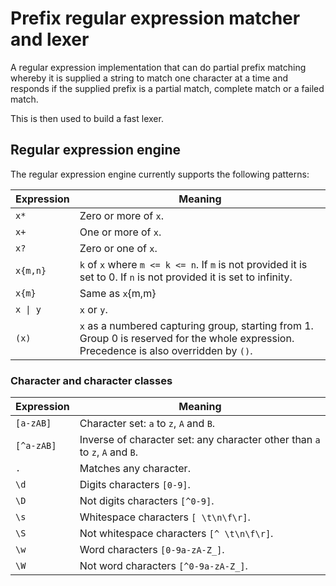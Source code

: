 # Prefix regular expression matcher and lexer
A regular expression implementation that can do partial prefix matching whereby it is 
supplied a string to match one character at a time and responds if the supplied prefix 
is a partial match, complete match or a failed match. 

This is then used to build a fast lexer.

## Regular expression engine
The regular expression engine currently supports the following patterns:

| Expression  | Meaning                                                                                                                                  |
|-------------|------------------------------------------------------------------------------------------------------------------------------------------|
| `x*`        | Zero or more of `x`.                                                                                                                     |
| `x+`        | One or more of `x`.                                                                                                                      |
| `x?`        | Zero or one of `x`.                                                                                                                      |
| `x{m,n}`    | `k` of `x` where `m <= k <= n`. If `m` is not provided it is set to 0. If `n` is not provided it is set to infinity.                     |
| `x{m}`      | Same as `x`{m,m}                                                                                                                         |
| `x \| y`    | `x` or `y`.                                                                                                                              |
| `(x)`       | `x` as a numbered capturing group, starting from 1. Group 0 is reserved for the whole expression. Precedence is also overridden by `()`. |

### Character and character classes
| Expression | Meaning                                                                            |
|------------|------------------------------------------------------------------------------------|
| `[a-zAB]`  | Character set: `a` to `z`, `A` and `B`.                                            |
| `[^a-zAB]` | Inverse of character set: any character other than `a` to `z`, `A` and `B`.        |
| `.`        | Matches any character.                                                             |
| `\d`       | Digits characters `[0-9]`.                                                         |
| `\D`       | Not digits characters `[^0-9]`.                                                    |
| `\s`       | Whitespace characters `[ \t\n\f\r]`.                                               |
| `\S`       | Not whitespace characters `[^ \t\n\f\r]`.                                          |
| `\w`       | Word characters `[0-9a-zA-Z_]`.                                                    |
| `\W`       | Not word characters `[^0-9a-zA-Z_]`.                                               |

